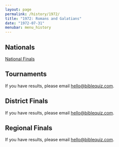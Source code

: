 ```yaml
---
layout: page
permalink: /history/1972/
title: "1972: Romans and Galatians"
date: "1972-07-31"
menubar: menu_history
---
```


## Nationals
<a href="{% link _pages/history/1972/nationals.md %}" class="button is-primary">National Finals</a>

## Tournaments
If you have results, please email [hello@biblequiz.com](mailto:hello@biblequiz.com).

## District Finals
If you have results, please email [hello@biblequiz.com](mailto:hello@biblequiz.com).

## Regional Finals
If you have results, please email [hello@biblequiz.com](mailto:hello@biblequiz.com).
